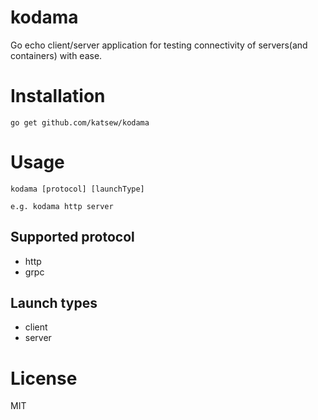 # kodama

Go echo client/server application for testing connectivity of servers(and containers) with ease.

# Installation

```
go get github.com/katsew/kodama
```

# Usage

```
kodama [protocol] [launchType]

e.g. kodama http server
```

## Supported protocol

- http
- grpc

## Launch types

- client
- server

# License

MIT

